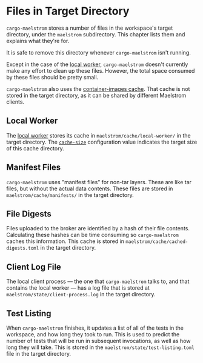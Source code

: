 # Files in Target Directory

<span style="white-space: nowrap;">`cargo-maelstrom`</span> stores a number of
files in the workspace's target directory, under the `maelstrom` subdirectory.
This chapter lists them and explains what they're for.

It is safe to remove this directory whenever <span style="white-space:
nowrap;">`cargo-maelstrom`</span> isn't running.

Except in the case of the [local worker](#local-worker), <span
style="white-space: nowrap;">`cargo-maelstrom`</span> doesn't currently make
any effort to clean up these files. However, the total space consumed by these
files should be pretty small.

<span style="white-space: nowrap;">`cargo-maelstrom`</span> also uses the
[container-images cache](../container-images.html). That cache is not stored in
the target directory, as it can be shared by different Maelstrom clients.

## Local Worker

The [local worker](../local-worker.md) stores its cache in <span
style="white-space: nowrap;">`maelstrom/cache/local-worker/`</span> in the
target directory. The [<span style="white-space:
nowrap;">`cache-size`</span>](config.md#cache-size) configuration value
indicates the target size of this cache directory.

## Manifest Files

<span style="white-space: nowrap;">`cargo-maelstrom`</span> uses "manifest
files" for non-tar layers. These are like tar files, but without the actual
data contents. These files are stored in `maelstrom/cache/manifests/` in the
target directory.

## File Digests

Files uploaded to the broker are identified by a hash of their file contents.
Calculating these hashes can be time consuming so <span style="white-space:
nowrap;">`cargo-maelstrom`</span> caches this information. This cache is stored
in <span style="white-space:
nowrap;">`maelstrom/cache/cached-digests.toml`</span> in the target directory.

## Client Log File

The local client process &mdash; the one that <span style="white-space:
nowrap;">`cargo-maelstrom`</span> talks to, and that contains the local worker
&mdash; has a log file that is stored at <span style="white-space:
nowrap;">`maelstrom/state/client-process.log`</span> in the target directory.

## Test Listing

When <span style="white-space: nowrap;">`cargo-maelstrom`</span> finishes, it
updates a list of all of the tests in the workspace, and how long they took to
run. This is used to predict the number of tests that will be run in subsequent
invocations, as well as how long they will take. This is stored in the <span
style="white-space: nowrap;">`maelstrom/state/test-listing.toml`</span> file in
the target directory.
